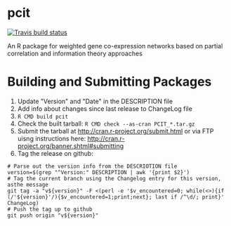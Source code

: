 pcit
====

<!-- badges: start -->
[![Travis build status](https://travis-ci.com/nathanhaigh/pcit.svg?branch=master)](https://travis-ci.com/nathanhaigh/pcit)
<!-- badges: end -->

An R package for weighted gene co-expression networks based on partial correlation and information theory approaches

Building and Submitting Packages
================================
 1) Update "Version" and "Date" in the DESCRIPTION file
 2) Add info about changes since last release to ChangeLog file
 3) `R CMD build pcit`
 4) Check the built tarball: `R CMD check --as-cran PCIT_*.tar.gz`
 5) Submit the tarball at http://cran.r-project.org/submit.html or via FTP uisng instructions here: http://cran.r-project.org/banner.shtml#submitting
 6) Tag the release on github:

```
# Parse out the version info from the DESCRIOTION file
version=$(grep "^Version:" DESCRIPTION | awk '{print $2}')
# Tag the current branch using the Changelog entry for this version, asthe message
git tag -a "v${version}" -F <(perl -e '$v_encountered=0; while(<>){if (/'${version}'/){$v_encountered=1;print;next}; last if /^\d/; print}' ChangeLog)
# Push the tag up to github
git push origin "v${version}"

```


